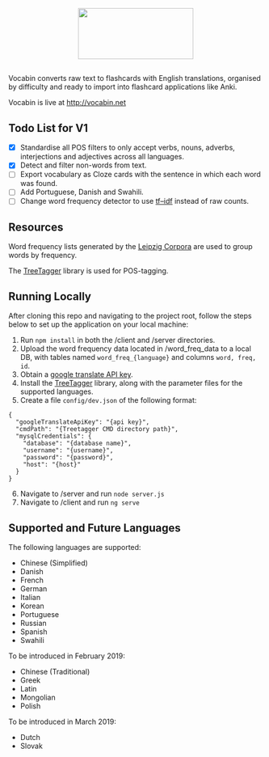 <p align="center">
<img src="https://github.com/Buroni/vocabin/blob/master/src/assets/vocabin_logo.png" style="text-align: center;" width="228" height="101" />
</p>

##

Vocabin converts raw text to flashcards with English translations, organised by difficulty and ready to import into flashcard applications like Anki.

Vocabin is live at http://vocabin.net

## Todo List for V1
- [x] Standardise all POS filters to only accept verbs, nouns, adverbs, interjections and adjectives across all languages.
- [x] Detect and filter non-words from text.
- [ ] Export vocabulary as Cloze cards with the sentence in which each word was found.
- [ ] Add Portuguese, Danish and Swahili.
- [ ] Change word frequency detector to use <a href="https://en.wikipedia.org/wiki/Tf%E2%80%93idf" target="_blank">tf–idf</a> instead of raw counts.

## Resources

Word frequency lists generated by the <a href="http://wortschatz.uni-leipzig.de/en/download/" target="_blank">Leipzig Corpora</a> are used to group words by frequency.

The <a href="http://www.cis.uni-muenchen.de/~schmid/tools/TreeTagger/" target="_blank">TreeTagger</a> library is used for POS-tagging.

## Running Locally

After cloning this repo and navigating to the project root, follow the steps below to set up the application on your local machine:

1. Run `npm install` in both the /client and /server directories.
2. Upload the word frequency data located in /word_freq_data to a local DB, with tables named `word_freq_{language}` and columns `word, freq, id`.
3. Obtain a <a href="https://cloud.google.com/translate/docs/" target="_blank">google translate API key</a>.
4. Install the <a href="http://www.cis.uni-muenchen.de/~schmid/tools/TreeTagger/" target="_blank">TreeTagger</a> library, along with the parameter files for the supported languages.
5. Create a file `config/dev.json` of the following format:

```
{
  "googleTranslateApiKey": "{api key}",
  "cmdPath": "{Treetagger CMD directory path}",
  "mysqlCredentials": {
    "database": "{database name}",
    "username": "{username}",
    "password": "{password}",
    "host": "{host}"
  }
}
```
6. Navigate to /server and run `node server.js`
7. Navigate to /client and run `ng serve`

## Supported and Future Languages

The following languages are supported:
* Chinese (Simplified)
* Danish
* French 
* German 
* Italian
* Korean
* Portuguese
* Russian
* Spanish
* Swahili

To be introduced in February 2019:
* Chinese (Traditional)
* Greek
* Latin
* Mongolian
* Polish

To be introduced in March 2019:
* Dutch
* Slovak

